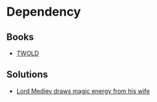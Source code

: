 # Dependency

## Books

* [TWOLD](../books/twold.md)

## Solutions

* [Lord Mediev draws magic energy from his wife](../solutions/lord-mediev-draws-magic-energy-from-his-wife.md)
